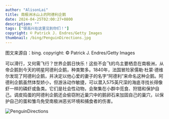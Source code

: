 ```yaml
---
author: "AlisonLai"
title: 南极洲冰山上的阿德利企鹅
date: 2024-04-25T02:00:27+0800
description: ""
tags: ["很高兴在这里见到你们！"]
copyright: © Patrick J. Endres/Getty Images
thumbnail: /bing/PenguinDirections.jpg
---
```

图文来源自：bing.  copyright: © Patrick J. Endres/Getty Images

可以滑行，又何需飞行？世界企鹅日快乐！这些不会飞的鸟主要栖息在南极洲，从帝企鹅到今天的明星阿德利企鹅，种类繁多。1840年，法国冒险家儒勒·杜蒙·德维尔发现了阿德利企鹅，并决定以他心爱的妻子的名字“阿德利”来命名这种企鹅。阿德利企鹅虽然体型娇小，但游泳动作敏捷，可以潜入575英尺深的海底寻找长得像虾一样的磷虾或鱼类。它们是社会性动物，会聚集在小群中觅食、狩猎和保护自己。调皮捣蛋的阿德利企鹅还会偷窃附近巢穴中的鹅卵石来加固自己的巢穴，以保护自己的蛋和雏鸟免受南极洲恶劣环境和捕食者的伤害。

![PenguinDirections](/bing/PenguinDirections.jpg)